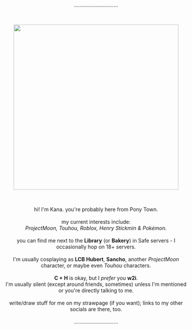 <p align="center">
  …………………………
</p> <br>
<p align="center">
  <img src="https://github.com/user-attachments/assets/72700f13-7100-4e0c-ad02-4c9dfed4af33" align="center" width="450" />
</p>
<br>

<p align="center">
  hi! I'm Kana. you're probably here from Pony Town. <br><br>
  my current interests include: <br>
  <i>ProjectMoon, Touhou, Roblox, Henry Stickmin & Pokémon.</i> <br><br>
  you can find me next to the <b>Library</b> (or <b>Bakery</b>) in Safe servers - I occasionally hop on 18+ servers. <br><br>
  I'm usually cosplaying as <b>LCB Hubert</b>, <b>Sancho</b>, another <i>ProjectMoon</i> character, or maybe even <i>Touhou</i> characters. <br><br>
  <b>C + H</b> is okay, but I <i>prefer</i> you <b>w2i</b>. <br>
  I'm usually silent (except around friends, sometimes) unless I'm mentioned or you're directly talking to me. <br><br>
  write/draw stuff for me on my strawpage (if you want); links to my other socials are there, too. <br><br>
  …………………………
</p>

<!--- <p align="left">
$${\color{red}"amogus"}$$
</p>

✨ Special ✨ repository because its `README.md` (this file) appears on your GitHub profile.
You can click the Preview link to take a look at your changes.
--->
